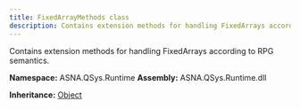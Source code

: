 ```yaml
---
title: FixedArrayMethods class
description: Contains extension methods for handling FixedArrays according to RPG semantics.
---
```


Contains extension methods for handling FixedArrays according to RPG semantics.

**Namespace:** ASNA.QSys.Runtime
**Assembly:** ASNA.QSys.Runtime.dll

**Inheritance:** [Object](https://docs.microsoft.com/en-us/dotnet/api/system.object)
<br>
<br>
